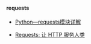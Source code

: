 
#### requests 
- [Python—requests模块详解](https://www.cnblogs.com/lanyinhao/p/9634742.html)

- [Requests: 让 HTTP 服务人类](https://requests.readthedocs.io/zh_CN/latest/)